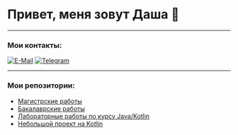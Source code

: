 # Привет, меня зовут Даша 👋

---

### Мои контакты:
[![E-Mail](https://img.shields.io/badge/-Email-f5f5f5?style=for-the-badge&)](mailto:d.s.katkova@ya.ru)
[![Telegram](https://img.shields.io/badge/-Telegram-f5f5f5?style=for-the-badge&logo=telegram&logoColor=27A0D9)](https://t.me/daryysk)

---

### Мои репозитории:
- [Магистрские работы](https://github.com/daryys/bmstu_m1)
- [Бакалаврские работы](https://github.com/daryys/bmstu_b)
- [Лабораторные работы по курсу Java/Kotlin](https://github.com/daryys/kotlin_labs)
- [Небольшой проект на Kotlin](https://github.com/daryys/project1)

